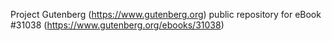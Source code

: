 Project Gutenberg (https://www.gutenberg.org) public repository for eBook #31038 (https://www.gutenberg.org/ebooks/31038)
